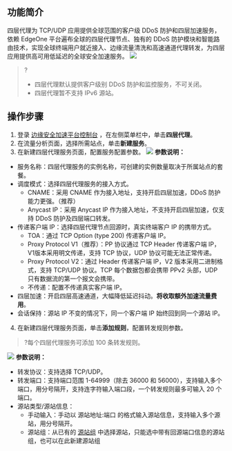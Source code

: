 ## 功能简介
四层代理为 TCP/UDP 应用提供全球范围的客户级 DDoS 防护和四层加速服务，依赖 EdgeOne 平台遍布全球的四层代理节点、独有的 DDoS 防护模块和智能路由技术，实现全球终端用户就近接入、边缘流量清洗和高速通道代理转发，为四层应用提供高可用低延迟的全球安全加速服务。
![](https://qcloudimg.tencent-cloud.cn/raw/19479b8540b5b4b7dd54358a17f44176.png)
>?
>- 四层代理默认提供客户级别 DDoS 防护和监控服务，不可关闭。
>- 四层代理暂不支持 IPv6 源站。

## 操作步骤
1. 登录 [边缘安全加速平台控制台](https://console.cloud.tencent.com/teo) ，在左侧菜单栏中，单击**四层代理**。
2. 在流量分析页面，选择所需站点，单击**新建服务**。
3. 在新建四层代理服务页面，配置服务配置参数。
![](https://qcloudimg.tencent-cloud.cn/raw/d2612e7b3c7f9feec760c4c53a49d926.png)
**参数说明：**
 - 服务名称：四层代理服务的实例名称，可创建的实例数量取决于所属站点的套餐。
 - 调度模式：选择四层代理服务的接入方式。
    - CNAME：采用 CNAME 作为接入地址，支持开启四层加速，DDoS 防护能力更强。（推荐）
    - Anycast IP：采用 Anycast IP 作为接入地址，不支持开启四层加速，仅支持 DDoS 防护及四层端口转发。
 - 传递客户端 IP：选择四层代理节点回源时，真实终端客户 IP 的携带方式。
    - TOA：通过 TCP Option (type 200) 传递客户端 IP。
    - Proxy Protocol V1（推荐）：PP 协议通过 TCP Header 传递客户端 IP，V1版本采用明文传递，支持 TCP 协议，UDP 协议可能无法正常传递。
    - Proxy Protocol V2：通过 Header 传递客户端 IP，V2 版本采用二进制格式，支持 TCP/UDP 协议。TCP 每个数据包都会携带 PPv2 头部，UDP 只有数据流的第一个报文会携带。
    - 不传递：配置不传递真实客户端 IP。
 - 四层加速：开启四层高速通道，大幅降低延迟抖动。**将收取额外加速流量费用**。
 - 会话保持：源站 IP 不变的情况下，同一个客户端 IP 始终回到同一个源站 IP。
4. 在新建四层代理服务页面，单击**添加规则**，配置转发规则参数。
>?每个四层代理服务可添加 100 条转发规则。
>
 ![](https://qcloudimg.tencent-cloud.cn/raw/685de70aeb82c24416e67c2740061e41.png)
**参数说明：**
 - 转发协议：支持选择 TCP/UDP。
 - 转发端口：支持端口范围 1-64999（除去 36000 和 56000），支持输入多个端口，用分号隔开，支持连字符输入端口段，一个转发规则最多可输入 20 个端口。
 - 源站类型/源站信息：
    - 手动输入：手动以 源站地址:端口 的格式输入源站信息，支持输入多个源站，用分号隔开。
    - 源站组：从已有的 [源站组]() 中选择源站，只能选中带有回源端口信息的源站组，也可以在此新建源站组
